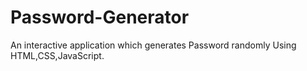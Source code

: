 # Password-Generator
An interactive application which generates Password randomly Using HTML,CSS,JavaScript.
